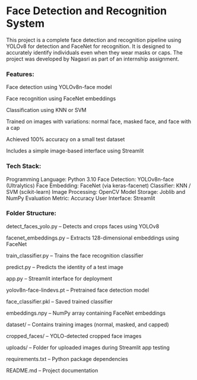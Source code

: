 # Face Detection and Recognition System

This project is a complete face detection and recognition pipeline using YOLOv8 for detection and FaceNet for recognition. It is designed to accurately identify individuals even when they wear masks or caps. The project was developed by Nagasri as part of an internship assignment.

### Features:

Face detection using YOLOv8n-face model

Face recognition using FaceNet embeddings

Classification using KNN or SVM

Trained on images with variations: normal face, masked face, and face with a cap

Achieved 100% accuracy on a small test dataset

Includes a simple image-based interface using Streamlit

### Tech Stack:

Programming Language: Python 3.10
Face Detection: YOLOv8n-face (Ultralytics)
Face Embedding: FaceNet (via keras-facenet)
Classifier: KNN / SVM (scikit-learn)
Image Processing: OpenCV
Model Storage: Joblib and NumPy
Evaluation Metric: Accuracy
User Interface: Streamlit

### Folder Structure:

detect_faces_yolo.py – Detects and crops faces using YOLOv8

facenet_embeddings.py – Extracts 128-dimensional embeddings using FaceNet

train_classifier.py – Trains the face recognition classifier

predict.py – Predicts the identity of a test image

app.py – Streamlit interface for deployment

yolov8n-face-lindevs.pt – Pretrained face detection model

face_classifier.pkl – Saved trained classifier

embeddings.npy – NumPy array containing FaceNet embeddings

dataset/ – Contains training images (normal, masked, and capped)

cropped_faces/ – YOLO-detected cropped face images

uploads/ – Folder for uploaded images during Streamlit app testing

requirements.txt – Python package dependencies

README.md – Project documentation
